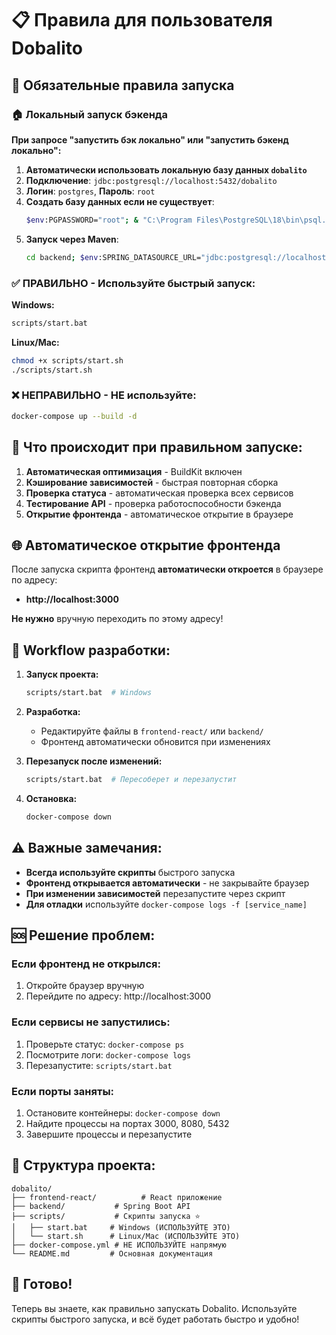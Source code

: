 # 📋 Правила для пользователя Dobalito

## 🚀 Обязательные правила запуска

### 🏠 Локальный запуск бэкенда

**При запросе "запустить бэк локально" или "запустить бэкенд локально":**

1. **Автоматически использовать локальную базу данных `dobalito`**
2. **Подключение**: `jdbc:postgresql://localhost:5432/dobalito`
3. **Логин**: `postgres`, **Пароль**: `root`
4. **Создать базу данных если не существует**:
   ```bash
   $env:PGPASSWORD="root"; & "C:\Program Files\PostgreSQL\18\bin\psql.exe" -U postgres -h localhost -c "CREATE DATABASE dobalito;"
   ```
5. **Запуск через Maven**:
   ```bash
   cd backend; $env:SPRING_DATASOURCE_URL="jdbc:postgresql://localhost:5432/dobalito"; $env:SPRING_DATASOURCE_USERNAME="postgres"; $env:SPRING_DATASOURCE_PASSWORD="root"; mvn spring-boot:run
   ```

### ✅ ПРАВИЛЬНО - Используйте быстрый запуск:

**Windows:**
```bash
scripts/start.bat
```

**Linux/Mac:**
```bash
chmod +x scripts/start.sh
./scripts/start.sh
```

### ❌ НЕПРАВИЛЬНО - НЕ используйте:

```bash
docker-compose up --build -d
```

## 🎯 Что происходит при правильном запуске:

1. **Автоматическая оптимизация** - BuildKit включен
2. **Кэширование зависимостей** - быстрая повторная сборка
3. **Проверка статуса** - автоматическая проверка всех сервисов
4. **Тестирование API** - проверка работоспособности бэкенда
5. **Открытие фронтенда** - автоматическое открытие в браузере

## 🌐 Автоматическое открытие фронтенда

После запуска скрипта фронтенд **автоматически откроется** в браузере по адресу:
- **http://localhost:3000**

**Не нужно** вручную переходить по этому адресу!

## 🔄 Workflow разработки:

1. **Запуск проекта:**
   ```bash
   scripts/start.bat  # Windows
   ```

2. **Разработка:**
   - Редактируйте файлы в `frontend-react/` или `backend/`
   - Фронтенд автоматически обновится при изменениях

3. **Перезапуск после изменений:**
   ```bash
   scripts/start.bat  # Пересоберет и перезапустит
   ```

4. **Остановка:**
   ```bash
   docker-compose down
   ```

## ⚠️ Важные замечания:

- **Всегда используйте скрипты** быстрого запуска
- **Фронтенд открывается автоматически** - не закрывайте браузер
- **При изменении зависимостей** перезапустите через скрипт
- **Для отладки** используйте `docker-compose logs -f [service_name]`

## 🆘 Решение проблем:

### Если фронтенд не открылся:
1. Откройте браузер вручную
2. Перейдите по адресу: http://localhost:3000

### Если сервисы не запустились:
1. Проверьте статус: `docker-compose ps`
2. Посмотрите логи: `docker-compose logs`
3. Перезапустите: `scripts/start.bat`

### Если порты заняты:
1. Остановите контейнеры: `docker-compose down`
2. Найдите процессы на портах 3000, 8080, 5432
3. Завершите процессы и перезапустите

## 📁 Структура проекта:

```
dobalito/
├── frontend-react/          # React приложение
├── backend/           # Spring Boot API
├── scripts/           # Скрипты запуска ⭐
│   ├── start.bat     # Windows (ИСПОЛЬЗУЙТЕ ЭТО)
│   └── start.sh      # Linux/Mac (ИСПОЛЬЗУЙТЕ ЭТО)
├── docker-compose.yml # НЕ ИСПОЛЬЗУЙТЕ напрямую
└── README.md         # Основная документация
```

## 🎉 Готово!

Теперь вы знаете, как правильно запускать Dobalito. Используйте скрипты быстрого запуска, и всё будет работать быстро и удобно!
